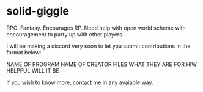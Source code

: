 # solid-giggle
RPG. Fantasy. Encourages RP. Need help with open world scheme with encouragement to party up with other players.

I will be making a discord very soon to let you submit contributions in the format below:

NAME OF PROGRAM
NAME OF CREATOR
FILES
WHAT THEY ARE FOR
HIW HELPFUL WILL IT BE

If you wish to know more, contact me in any avaiable way.
